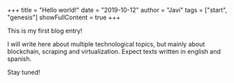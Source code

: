 +++
title = "Hello world!"
date = "2019-10-12"
author = "Javi"
tags = ["start", "genesis"]
showFullContent = true
+++

This is my first blog entry!

I will write here about multiple technological topics, but mainly about blockchain, scraping and virtualization. Expect texts written in english and spanish.

Stay tuned!
